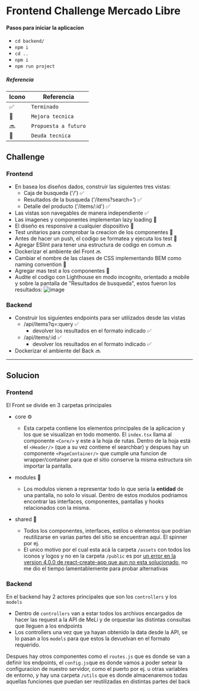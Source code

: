 # Frontend Challenge Mercado Libre

#### Pasos para iniciar la aplicacion

- `cd backend/`
- `npm i`
- `cd ..`
- `npm i`
- `npm run project`

##### Referencia

| Icono | Referencia           |
| ----- | -------------------- |
| ✅    | `Terminado`          |
| 🚀    | `Mejora tecnica`     |
| 🔜    | `Propuesta a futuro` |
| 👾    | `Deuda tecnica`      |

## Challenge

### Frontend

- En basea los diseños dados, construir las siguientes tres vistas:
  - Caja de busqueda ('/') ✅
  - Resultados de la busqueda ('/items?search=') ✅
  - Detalle del producto ('/items/:id') ✅
- Las vistas son navegables de manera independiente ✅
- Las imagenes y componentes implementan lazy loading 🚀
- El diseño es responsive a cualquier dispositivo 🚀
- Test unitarios para comprobar la creacion de los componentes 🚀
- Antes de hacer un push, el codigo se formatea y ejecuta los test 🚀
- Agregar ESlint para tener una estructura de codigo en comun 🔜
- Dockerizar el ambiente del Front 🔜
- Cambiar el nombre de las clases de CSS implementando BEM como naming convention 👾
- Agregar mas test a los componentes 👾
- Audite el codigo con Lighthouse en modo incognito, orientado a mobile y sobre la pantalla de "Resultados de busqueda", estos fueron los resultados:
  ![image](https://user-images.githubusercontent.com/20817564/143728854-ebb16fde-6026-4b71-9b29-39407f0611f1.png)

### Backend

- Construir los siguientes endpoints para ser utilizados desde las vistas
  - /api/items?q=:query ✅
    - devolver los resultados en el formato indicado ✅
  - /api/items/:id ✅
    - devolver los resultados en el formato indicado ✅
- Dockerizar el ambiente del Back 🔜

---

## Solucion

### Frontend

El Front se divide en 3 carpetas principales

- core ⚙️

  - Esta carpeta contiene los elementos principales de la aplicacion y los que se visualizan en todo momento. El `index.tsx` llama al componente `<Core/>` y este a la hoja de rutas.
    Dentro de la hoja está el `<Header/>` (que a su vez contiene el searchbar) y despues hay un componente `<PageContainer/>` que cumple una funcion de wrapper/container para que el sitio conserve la misma estructura sin importar la pantalla.

- modules 🧩

  - Los modulos vienen a representar todo lo que seria la **entidad** de una pantalla, no solo lo visual. Dentro de estos modulos podriamos encontrar las interfaces, componentes, pantallas y hooks relacionados con la misma.

- shared 🔁
  - Todos los componentes, interfaces, estilos o elementos que podrian reutilizarse en varias partes del sitio se encuentran aquí. El spinner por ej.
  - El unico motivo por el cual esta acá la carpeta `/assets` con todos los iconos y logos y no en la carpeta `/public` es por [un error en la version 4.0.0 de react-create-app que aun no esta solucionado](https://github.com/facebook/create-react-app/issues/9870), no me dio el tiempo lamentablemente para probar alternativas

### Backend

En el backend hay 2 actores principales que son los `controllers` y los `models`

- Dentro de `controllers` van a estar todos los archivos encargados de hacer las request a la API de MeLi y de orquestar las distintas consultas que lleguen a los endpoints
- Los controllers una vez que ya hayan obtenido la data desde la API, se lo pasan a los `models` para que estos la devuelvan en el formato requerido.

Despues hay otros componentes como el `routes.js` que es donde se van a definir los endpoints, el `config.js`que es donde vamos a poder setear la configuracion de nuestro servidor, como el puerto por ej. u otras variables de entorno, y hay una carpeta `/utils` que es donde almacenaremos todas aquellas funciones que puedan ser reutilizadas en distintas partes del back
